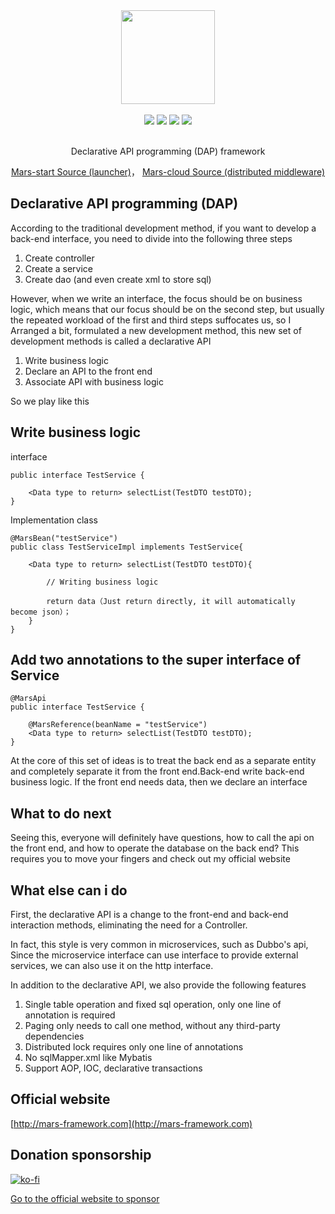 <div align=center>
<img width="150px;" src="https://github.com/yuyenews/resource/raw/master/mars/logo-small.png?raw=true">
</div>

<br/>

<div align=center>

<img src="https://img.shields.io/badge/licenes-MIT-brightgreen.svg"/>
<img src="https://img.shields.io/badge/jdk-1.8+-brightgreen.svg"/>
<img src="https://img.shields.io/badge/maven-3.5.4+-brightgreen.svg"/>
<img src="https://img.shields.io/badge/release-master-brightgreen.svg"/>

</div>

<br/>

<div align=center>

Declarative API programming (DAP) framework

</div>

<div align="center">

[Mars-start Source (launcher)](https://github.com/yuyenews/Mars-start)，
[Mars-cloud Source (distributed middleware)](https://github.com/yuyenews/Mars-cloud)

</div>

## Declarative API programming (DAP)

According to the traditional development method, if you want to develop a back-end interface, you need to divide into the following three steps

1. Create controller
2. Create a service
3. Create dao (and even create xml to store sql)

However, when we write an interface, the focus should be on business logic, which means that our focus should be on the second step, but usually the repeated workload of the first and third steps suffocates us, so I Arranged a bit, formulated a new development method, this new set of development methods is called a declarative API

1. Write business logic
2. Declare an API to the front end
3. Associate API with business logic

So we play like this

## Write business logic

interface
```
public interface TestService {

    <Data type to return> selectList(TestDTO testDTO);
}
```
Implementation class
```
@MarsBean("testService")
public class TestServiceImpl implements TestService{

    <Data type to return> selectList(TestDTO testDTO){
        
        // Writing business logic
		
        return data（Just return directly, it will automatically become json）；
    }
}
```
## Add two annotations to the super interface of Service

```
@MarsApi
public interface TestService {

    @MarsReference(beanName = "testService")
    <Data type to return> selectList(TestDTO testDTO);
}
```

At the core of this set of ideas is to treat the back end as a separate entity and completely separate it from the front end.Back-end write back-end business logic. If the front end needs data, then we declare an interface

## What to do next

Seeing this, everyone will definitely have questions, how to call the api on the front end, and how to operate the database on the back end? This requires you to move your fingers and check out my official website

## What else can i do

First, the declarative API is a change to the front-end and back-end interaction methods, eliminating the need for a Controller.

In fact, this style is very common in microservices, such as Dubbo's api,
Since the microservice interface can use interface to provide external services, we can also use it on the http interface.

In addition to the declarative API, we also provide the following features

1. Single table operation and fixed sql operation, only one line of annotation is required
2. Paging only needs to call one method, without any third-party dependencies
3. Distributed lock requires only one line of annotations
3. No sqlMapper.xml like Mybatis
4. Support AOP, IOC, declarative transactions

## Official website

[http://mars-framework.com](http://mars-framework.com)

## Donation sponsorship

[![ko-fi](https://www.ko-fi.com/img/githubbutton_sm.svg)](https://ko-fi.com/G2G517AIY)

[Go to the official website to sponsor](http://mars-framework.com/sponsor.html)